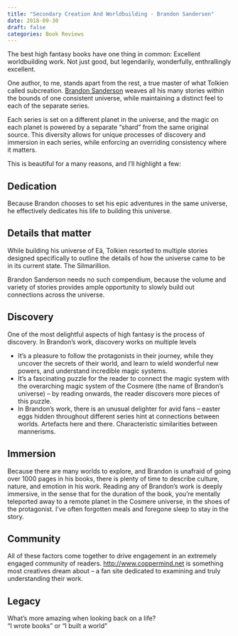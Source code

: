 ```yaml
---
title: "Secondary Creation And Worldbuilding - Brandon Sandersen"
date: 2018-09-30
draft: false
categories: Book Reviews
---
```


The best high fantasy books have one thing in common: Excellent worldbuilding work. Not just good, but legendarily, wonderfully, enthrallingly excellent. 

One author, to me, stands apart from the rest, a true master of what Tolkien called subcreation. [Brandon Sanderson](https://brandonsanderson.com/) weaves all his many stories within the bounds of one consistent universe, while maintaining a distinct feel to each of the separate series.

Each series is set on a different planet in the universe, and the magic on each planet is powered by a separate “shard” from the same original source. This diversity allows for unique processes of discovery and immersion in each series, while enforcing an overriding consistency where it matters. 

This is beautiful for a many reasons, and I’ll highlight a few: 

## Dedication
Because Brandon chooses to set his epic adventures in the same universe, he effectively dedicates his life to building this universe.

## Details that matter
While building his universe of Eä, Tolkien resorted to multiple stories designed specifically to outline the details of how the universe came to be in its current state. The Silmarillion. 

Brandon Sanderson needs no such compendium, because the volume and variety of stories provides ample opportunity to slowly build out connections across the universe.

## Discovery
One of the most delightful aspects of high fantasy is the process of discovery. In Brandon’s work, discovery works on multiple levels

* It’s a pleasure to follow the protagonists in their journey, while they uncover the secrets of their world, and learn to wield wonderful new powers, and understand incredible magic systems.
* It’s a fascinating puzzle for the reader to connect the magic system with the overarching magic system of the Cosmere (the name of Brandon’s universe) – by reading onwards, the reader discovers more pieces of this puzzle.
* In Brandon’s work, there is an unusual delighter for avid fans – easter eggs hidden throughout different series hint at connections between worlds. Artefacts here and there. Characteristic similarities between mannerisms.

## Immersion
Because there are many worlds to explore, and Brandon is unafraid of going over 1000 pages in his books, there is plenty of time to describe culture, nature, and emotion in his work. Reading any of Brandon’s work is deeply immersive, in the sense that for the duration of the book, you’re mentally teleported away to a remote planet in the Cosmere universe, in the shoes of the protagonist. I’ve often forgotten meals and foregone sleep to stay in the story.

## Community
All of these factors come together to drive engagement in an extremely engaged community of readers. http://www.coppermind.net is something most creatives dream about – a fan site dedicated to examining and truly understanding their work.

## Legacy
What’s more amazing when looking back on a life?  
“I wrote books” or “I built a world”